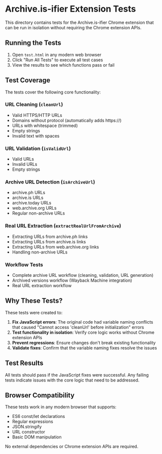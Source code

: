 # Archive.is-ifier Extension Tests

This directory contains tests for the Archive.is-ifier Chrome extension that can be run in isolation without requiring the Chrome extension APIs.

## Running the Tests

1. Open `test.html` in any modern web browser
2. Click "Run All Tests" to execute all test cases
3. View the results to see which functions pass or fail

## Test Coverage

The tests cover the following core functionality:

### URL Cleaning (`cleanUrl`)
- Valid HTTPS/HTTP URLs
- Domains without protocol (automatically adds https://)
- URLs with whitespace (trimmed)
- Empty strings
- Invalid text with spaces

### URL Validation (`isValidUrl`)
- Valid URLs
- Invalid URLs 
- Empty strings

### Archive URL Detection (`isArchiveUrl`)
- archive.ph URLs
- archive.is URLs
- archive.today URLs
- web.archive.org URLs
- Regular non-archive URLs

### Real URL Extraction (`extractRealUrlFromArchive`)
- Extracting URLs from archive.ph links
- Extracting URLs from archive.is links
- Extracting URLs from web.archive.org links
- Handling non-archive URLs

### Workflow Tests
- Complete archive URL workflow (cleaning, validation, URL generation)
- Archived versions workflow (Wayback Machine integration)
- Real URL extraction workflow

## Why These Tests?

These tests were created to:

1. **Fix JavaScript errors**: The original code had variable naming conflicts that caused "Cannot access 'cleanUrl' before initialization" errors
2. **Test functionality in isolation**: Verify core logic works without Chrome extension APIs
3. **Prevent regressions**: Ensure changes don't break existing functionality
4. **Validate fixes**: Confirm that the variable naming fixes resolve the issues

## Test Results

All tests should pass if the JavaScript fixes were successful. Any failing tests indicate issues with the core logic that need to be addressed.

## Browser Compatibility

These tests work in any modern browser that supports:
- ES6 const/let declarations
- Regular expressions
- JSON.stringify
- URL constructor
- Basic DOM manipulation

No external dependencies or Chrome extension APIs are required.